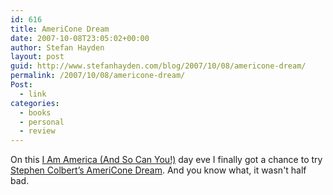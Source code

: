 ```yaml
---
id: 616
title: AmeriCone Dream
date: 2007-10-08T23:05:02+00:00
author: Stefan Hayden
layout: post
guid: http://www.stefanhayden.com/blog/2007/10/08/americone-dream/
permalink: /2007/10/08/americone-dream/
Post:
  - link
categories:
  - books
  - personal
  - review
---
```

On this <a href="http://www.amazon.com/o/ASIN/0446580503/stefanhayden-20">I Am America (And So Can You!)</a> day eve I finally got a chance to try <a href="http://www.benjerry.com/features/americone_dream_index.cfm">Stephen Colbert’s AmeriCone Dream</a>. And you know what, it wasn't half bad.